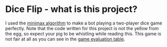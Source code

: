 <h1>Dice Flip - what is this project?</h1>
I used the <a href="https://en.wikipedia.org/wiki/Minimax">minimax algorithm</a> to make a bot playing a two-player dice game perfectly.
Note that the code written for this project is not the yellow from the egg, so expect your pig to be whistling while reading this.
This game is not fair at all as you can see in the <a href="https://github.com/Flopticode/DiceFlip/blob/master/DiceFlip/results.txt">game evaluation table</a>.
